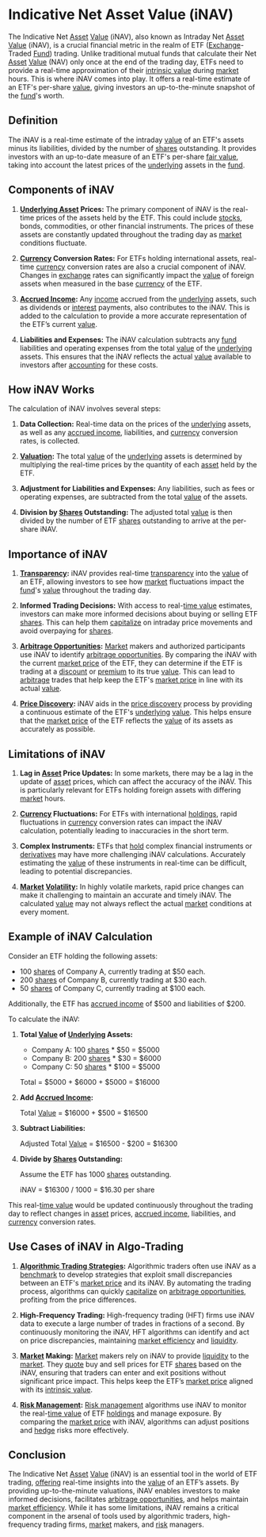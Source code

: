 # Indicative Net Asset Value (iNAV)

The Indicative Net [Asset](../a/asset.md) [Value](../v/value.md) (iNAV), also known as Intraday Net [Asset](../a/asset.md) [Value](../v/value.md) (iNAV), is a crucial financial metric in the realm of ETF ([Exchange](../e/exchange.md)-Traded [Fund](../f/fund.md)) trading. Unlike traditional mutual funds that calculate their Net [Asset](../a/asset.md) [Value](../v/value.md) (NAV) only once at the end of the trading day, ETFs need to provide a real-time approximation of their [intrinsic value](../i/intrinsic_value.md) during [market](../m/market.md) hours. This is where iNAV comes into play. It offers a real-time estimate of an ETF's per-share [value](../v/value.md), giving investors an up-to-the-minute snapshot of the [fund](../f/fund.md)'s worth. 

## Definition

The iNAV is a real-time estimate of the intraday [value](../v/value.md) of an ETF's assets minus its liabilities, divided by the number of [shares](../s/shares.md) outstanding. It provides investors with an up-to-date measure of an ETF's per-share [fair value](../f/fair_value.md), taking into account the latest prices of the [underlying](../u/underlying.md) assets in the [fund](../f/fund.md).

## Components of iNAV

1. **[Underlying Asset](../u/underlying_asset.md) Prices:** The primary component of iNAV is the real-time prices of the assets held by the ETF. This could include [stocks](../s/stock.md), bonds, commodities, or other financial instruments. The prices of these assets are constantly updated throughout the trading day as [market](../m/market.md) conditions fluctuate.

2. **[Currency](../c/currency.md) Conversion Rates:** For ETFs holding international assets, real-time [currency](../c/currency.md) conversion rates are also a crucial component of iNAV. Changes in [exchange](../e/exchange.md) rates can significantly impact the [value](../v/value.md) of foreign assets when measured in the base [currency](../c/currency.md) of the ETF.

3. **[Accrued Income](../a/accrued_income.md):** Any [income](../i/income.md) accrued from the [underlying](../u/underlying.md) assets, such as dividends or [interest](../i/interest.md) payments, also contributes to the iNAV. This is added to the calculation to provide a more accurate representation of the ETF’s current [value](../v/value.md).

4. **Liabilities and Expenses:** The iNAV calculation subtracts any [fund](../f/fund.md) liabilities and operating expenses from the total [value](../v/value.md) of the [underlying](../u/underlying.md) assets. This ensures that the iNAV reflects the actual [value](../v/value.md) available to investors after [accounting](../a/accounting.md) for these costs.

## How iNAV Works

The calculation of iNAV involves several steps:

1. **Data Collection:** Real-time data on the prices of the [underlying](../u/underlying.md) assets, as well as any [accrued income](../a/accrued_income.md), liabilities, and [currency](../c/currency.md) conversion rates, is collected.

2. **[Valuation](../v/valuation.md):** The total [value](../v/value.md) of the [underlying](../u/underlying.md) assets is determined by multiplying the real-time prices by the quantity of each [asset](../a/asset.md) held by the ETF.

3. **Adjustment for Liabilities and Expenses:** Any liabilities, such as fees or operating expenses, are subtracted from the total [value](../v/value.md) of the assets.

4. **Division by [Shares](../s/shares.md) Outstanding:** The adjusted total [value](../v/value.md) is then divided by the number of ETF [shares](../s/shares.md) outstanding to arrive at the per-share iNAV.

## Importance of iNAV

1. **[Transparency](../t/transparency.md):** iNAV provides real-time [transparency](../t/transparency.md) into the [value](../v/value.md) of an ETF, allowing investors to see how [market](../m/market.md) fluctuations impact the [fund](../f/fund.md)'s [value](../v/value.md) throughout the trading day.

2. **Informed Trading Decisions:** With access to real-[time value](../t/time_value.md) estimates, investors can make more informed decisions about buying or selling ETF [shares](../s/shares.md). This can help them [capitalize](../c/capitalize.md) on intraday price movements and avoid overpaying for [shares](../s/shares.md).

3. **[Arbitrage Opportunities](../a/arbitrage_opportunities.md):** [Market](../m/market.md) makers and authorized participants use iNAV to identify [arbitrage opportunities](../a/arbitrage_opportunities.md). By comparing the iNAV with the current [market price](../m/market_price.md) of the ETF, they can determine if the ETF is trading at a [discount](../d/discount.md) or [premium](../p/premium.md) to its true [value](../v/value.md). This can lead to [arbitrage](../a/arbitrage.md) trades that help keep the ETF's [market price](../m/market_price.md) in line with its actual [value](../v/value.md).

4. **[Price Discovery](../p/price_discovery.md):** iNAV aids in the [price discovery](../p/price_discovery.md) process by providing a continuous estimate of the ETF's [underlying](../u/underlying.md) [value](../v/value.md). This helps ensure that the [market price](../m/market_price.md) of the ETF reflects the [value](../v/value.md) of its assets as accurately as possible.

## Limitations of iNAV

1. **Lag in [Asset](../a/asset.md) Price Updates:** In some markets, there may be a lag in the update of [asset](../a/asset.md) prices, which can affect the accuracy of the iNAV. This is particularly relevant for ETFs holding foreign assets with differing [market](../m/market.md) hours.

2. **[Currency](../c/currency.md) Fluctuations:** For ETFs with international [holdings](../h/holdings.md), rapid fluctuations in [currency](../c/currency.md) conversion rates can impact the iNAV calculation, potentially leading to inaccuracies in the short term.

3. **Complex Instruments:** ETFs that [hold](../h/hold.md) complex financial instruments or [derivatives](../d/derivatives.md) may have more challenging iNAV calculations. Accurately estimating the [value](../v/value.md) of these instruments in real-time can be difficult, leading to potential discrepancies.

4. **[Market](../m/market.md) [Volatility](../v/volatility.md):** In highly volatile markets, rapid price changes can make it challenging to maintain an accurate and timely iNAV. The calculated [value](../v/value.md) may not always reflect the actual [market](../m/market.md) conditions at every moment.

## Example of iNAV Calculation

Consider an ETF holding the following assets:

- 100 [shares](../s/shares.md) of Company A, currently trading at $50 each.
- 200 [shares](../s/shares.md) of Company B, currently trading at $30 each.
- 50 [shares](../s/shares.md) of Company C, currently trading at $100 each.

Additionally, the ETF has [accrued income](../a/accrued_income.md) of $500 and liabilities of $200.

To calculate the iNAV:

1. **Total [Value](../v/value.md) of [Underlying](../u/underlying.md) Assets:**
   
   - Company A: 100 [shares](../s/shares.md) * $50 = $5000
   - Company B: 200 [shares](../s/shares.md) * $30 = $6000
   - Company C: 50 [shares](../s/shares.md) * $100 = $5000

   Total = $5000 + $6000 + $5000 = $16000

2. **Add [Accrued Income](../a/accrued_income.md):** 
   
   Total [Value](../v/value.md) = $16000 + $500 = $16500

3. **Subtract Liabilities:**
   
   Adjusted Total [Value](../v/value.md) = $16500 - $200 = $16300

4. **Divide by [Shares](../s/shares.md) Outstanding:**
   
   Assume the ETF has 1000 [shares](../s/shares.md) outstanding.

   iNAV = $16300 / 1000 = $16.30 per share

This real-[time value](../t/time_value.md) would be updated continuously throughout the trading day to reflect changes in [asset](../a/asset.md) prices, [accrued income](../a/accrued_income.md), liabilities, and [currency](../c/currency.md) conversion rates.

## Use Cases of iNAV in Algo-Trading

1. **[Algorithmic Trading Strategies](../a/algorithmic_trading_strategies.md):** Algorithmic traders often use iNAV as a [benchmark](../b/benchmark.md) to develop strategies that exploit small discrepancies between an ETF's [market price](../m/market_price.md) and its iNAV. By automating the trading process, algorithms can quickly [capitalize](../c/capitalize.md) on [arbitrage opportunities](../a/arbitrage_opportunities.md), profiting from the price differences.

2. **High-Frequency Trading:** High-frequency trading (HFT) firms use iNAV data to execute a large number of trades in fractions of a second. By continuously monitoring the iNAV, HFT algorithms can identify and act on price discrepancies, maintaining [market efficiency](../m/market_efficiency.md) and [liquidity](../l/liquidity.md).

3. **[Market](../m/market.md) Making:** [Market](../m/market.md) makers rely on iNAV to provide [liquidity](../l/liquidity.md) to the [market](../m/market.md). They [quote](../q/quote.md) buy and sell prices for ETF [shares](../s/shares.md) based on the iNAV, ensuring that traders can enter and exit positions without significant price impact. This helps keep the ETF’s [market price](../m/market_price.md) aligned with its [intrinsic value](../i/intrinsic_value.md).

4. **[Risk Management](../r/risk_management.md):** [Risk management](../r/risk_management.md) algorithms use iNAV to monitor the real-[time value](../t/time_value.md) of ETF [holdings](../h/holdings.md) and manage exposure. By comparing the [market price](../m/market_price.md) with iNAV, algorithms can adjust positions and [hedge](../h/hedge.md) risks more effectively.

## Conclusion

The Indicative Net [Asset](../a/asset.md) [Value](../v/value.md) (iNAV) is an essential tool in the world of ETF trading, [offering](../o/offering.md) real-time insights into the [value](../v/value.md) of an ETF’s assets. By providing up-to-the-minute valuations, iNAV enables investors to make informed decisions, facilitates [arbitrage opportunities](../a/arbitrage_opportunities.md), and helps maintain [market efficiency](../m/market_efficiency.md). While it has some limitations, iNAV remains a critical component in the arsenal of tools used by algorithmic traders, high-frequency trading firms, [market](../m/market.md) makers, and [risk](../r/risk.md) managers.